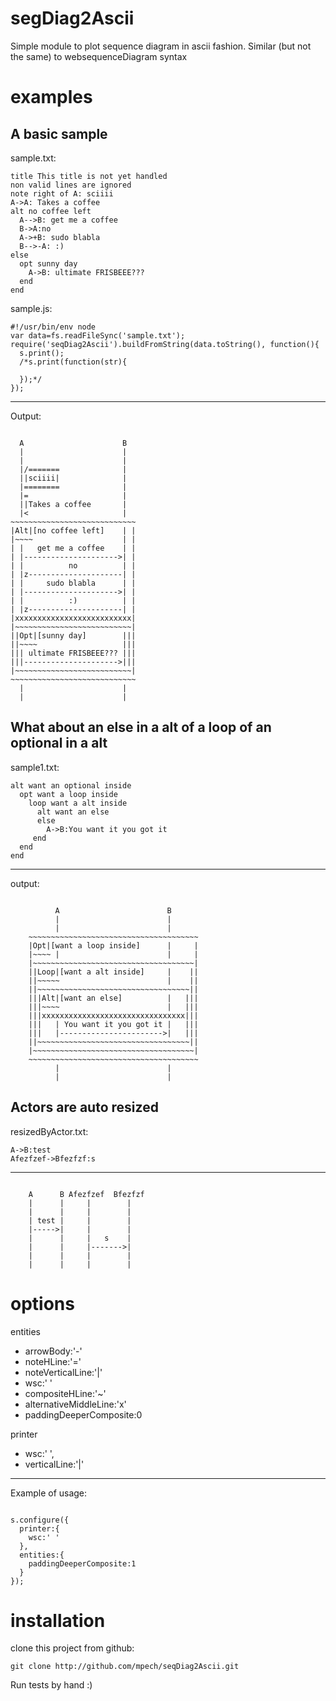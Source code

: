 segDiag2Ascii
========

Simple module to plot sequence diagram in ascii fashion.
Similar (but not the same) to websequenceDiagram syntax

examples
========

A basic sample
-------------------------------------------------
sample.txt:

    title This title is not yet handled
    non valid lines are ignored
    note right of A: sciiii
    A->A: Takes a coffee
    alt no coffee left
      A-->B: get me a coffee
      B->A:no
      A->+B: sudo blabla
      B-->-A: :)
    else
      opt sunny day
        A->B: ultimate FRISBEEE???
      end
    end

sample.js:

    #!/usr/bin/env node
    var data=fs.readFileSync('sample.txt');
    require('seqDiag2Ascii').buildFromString(data.toString(), function(){
      s.print();
      /*s.print(function(str){
      
      });*/
    });


***
Output:

<pre><code>
  A                      B  
  |                      |  
  |                      |  
  |/=======              |  
  ||sciiii|              |  
  |========              |  
  |=                     |  
  ||Takes a coffee       |  
  |<                     |  
~~~~~~~~~~~~~~~~~~~~~~~~~~~~
|Alt|[no coffee left]    | |
|~~~~                    | |
| |   get me a coffee    | |
| |--------------------->| |
| |          no          | |
| |z---------------------| |
| |     sudo blabla      | |
| |--------------------->| |
| |          :)          | |
| |z---------------------| |
|xxxxxxxxxxxxxxxxxxxxxxxxxx|
|~~~~~~~~~~~~~~~~~~~~~~~~~~|
||Opt|[sunny day]        |||
||~~~~                   |||
||| ultimate FRISBEEE??? |||
|||--------------------->|||
|~~~~~~~~~~~~~~~~~~~~~~~~~~|
~~~~~~~~~~~~~~~~~~~~~~~~~~~~
  |                      |  
  |                      |  
</code></pre>

What about an else in a alt of a loop of an optional in a alt
-------------------------------------------------------------
 
sample1.txt:

    alt want an optional inside
      opt want a loop inside
        loop want a alt inside
          alt want an else
          else
            A->B:You want it you got it
         end
      end
    end

***
output:
<pre><code>
          A                        B      
          |                        |      
          |                        |      
    ~~~~~~~~~~~~~~~~~~~~~~~~~~~~~~~~~~~~~~
    |Opt|[want a loop inside]      |     |
    |~~~~ |                        |     |
    |~~~~~~~~~~~~~~~~~~~~~~~~~~~~~~~~~~~~|
    ||Loop|[want a alt inside]     |    ||
    ||~~~~~                        |    ||
    ||~~~~~~~~~~~~~~~~~~~~~~~~~~~~~~~~~~||
    |||Alt|[want an else]          |   |||
    |||~~~~                        |   |||
    |||xxxxxxxxxxxxxxxxxxxxxxxxxxxxxxxx|||
    |||   | You want it you got it |   |||
    |||   |----------------------->|   |||
    ||~~~~~~~~~~~~~~~~~~~~~~~~~~~~~~~~~~||
    |~~~~~~~~~~~~~~~~~~~~~~~~~~~~~~~~~~~~|
    ~~~~~~~~~~~~~~~~~~~~~~~~~~~~~~~~~~~~~~
          |                        |      
          |                        |      
</code></pre>

Actors are auto resized
-----------------------
 
resizedByActor.txt:

    A->B:test
    Afezfzef->Bfezfzf:s

***
<pre><code>
    A      B Afezfzef  Bfezfzf 
    |      |     |        |    
    |      |     |        |    
    | test |     |        |    
    |----->|     |        |    
    |      |     |   s    |    
    |      |     |------->|    
    |      |     |        |    
    |      |     |        |    
</code></pre>

options
=======
entities

- arrowBody:'-'
- noteHLine:'='
- noteVerticalLine:'|'
- wsc:' '
- compositeHLine:'~'
- alternativeMiddleLine:'x'
- paddingDeeperComposite:0

printer

- wsc:' ',
- verticalLine:'|'
  
***

Example of usage:
<pre><code>
s.configure({
  printer:{
    wsc:' '
  },
  entities:{
    paddingDeeperComposite:1
  }
});
</pre></code>

installation
============
clone this project from github:

    git clone http://github.com/mpech/seqDiag2Ascii.git

Run tests by hand :)


